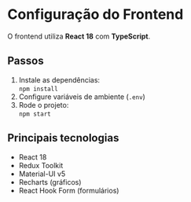 # Configuração do Frontend

O frontend utiliza **React 18** com **TypeScript**.

## Passos

1. Instale as dependências:  
   `npm install`
2. Configure variáveis de ambiente (`.env`)
3. Rode o projeto:  
   `npm start`

## Principais tecnologias

- React 18
- Redux Toolkit
- Material-UI v5
- Recharts (gráficos)
- React Hook Form (formulários)
